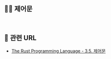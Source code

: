 ## 🧑‍💻 제어문

<br>

## 📙 관련 URL
- [The Rust Programming Language - 3.5. 제어문](https://rinthel.github.io/rust-lang-book-ko/ch03-05-control-flow.html)
<br>  
